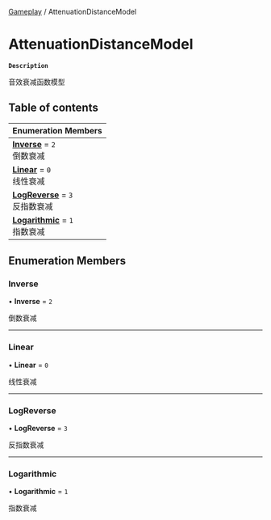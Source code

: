 [Gameplay](../modules/Gameplay.Gameplay.md) / AttenuationDistanceModel

# AttenuationDistanceModel <Badge type="tip" text="Enumeration" />

**`Description`**

音效衰减函数模型

## Table of contents

| Enumeration Members |
| :-----|
| **[Inverse](Gameplay.Gameplay.AttenuationDistanceModel.md#inverse)** = ``2`` <br> 倒数衰减|
| **[Linear](Gameplay.Gameplay.AttenuationDistanceModel.md#linear)** = ``0`` <br> 线性衰减|
| **[LogReverse](Gameplay.Gameplay.AttenuationDistanceModel.md#logreverse)** = ``3`` <br> 反指数衰减|
| **[Logarithmic](Gameplay.Gameplay.AttenuationDistanceModel.md#logarithmic)** = ``1`` <br> 指数衰减|

## Enumeration Members

### Inverse

• **Inverse** = ``2``

倒数衰减

___

### Linear

• **Linear** = ``0``

线性衰减

___

### LogReverse

• **LogReverse** = ``3``

反指数衰减

___

### Logarithmic

• **Logarithmic** = ``1``

指数衰减
